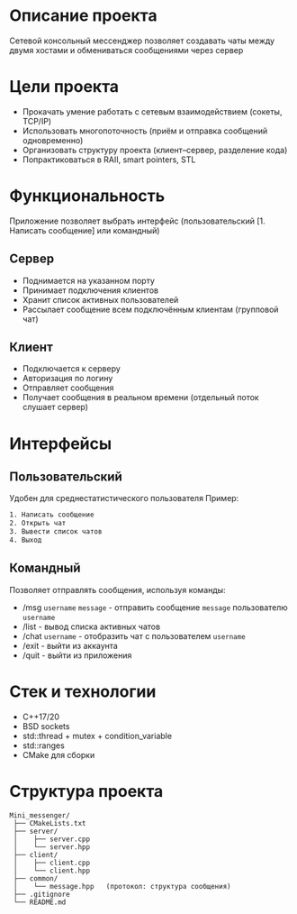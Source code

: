 # Описание проекта
Сетевой консольный мессенджер позволяет создавать чаты между двумя хостами и обмениваться сообщениями через сервер

# Цели проекта
- Прокачать умение работать с сетевым взаимодействием (сокеты, TCP/IP)
- Использовать многопоточность (приём и отправка сообщений одновременно)
- Организовать структуру проекта (клиент–сервер, разделение кода)
- Попрактиковаться в RAII, smart pointers, STL

# Функциональность
Приложение позволяет выбрать интерфейс (пользовательский [1. Написать сообщение] или командный)

## Сервер
- Поднимается на указанном порту
- Принимает подключения клиентов
- Хранит список активных пользователей
- Рассылает сообщение всем подключённым клиентам (групповой чат)

## Клиент
- Подключается к серверу
- Авторизация по логину
- Отправляет сообщения
- Получает сообщения в реальном времени (отдельный поток слушает сервер)

# Интерфейсы
## Пользовательский 
Удобен для среднестатистического пользователя
Пример:
```bash
1. Написать сообщение
2. Открыть чат
3. Вывести список чатов
4. Выход
```

## Командный
Позволяет отправлять сообщения, используя команды:
- /msg `username` `message` - отправить сообщение `message` пользователю `username`
- /list - вывод списка активных чатов
- /chat `username` - отобразить чат с пользователем `username`
- /exit - выйти из аккаунта
- /quit - выйти из приложения

# Стек и технологии
- C++17/20
- BSD sockets
- std::thread + mutex + condition_variable
- std::ranges
- CMake для сборки

# Структура проекта
```
Mini_messenger/
 ├── CMakeLists.txt
 ├── server/
 │    ├── server.cpp
 │    └── server.hpp
 ├── client/
 │    ├── client.cpp
 │    └── client.hpp
 ├── common/
 │    └── message.hpp   (протокол: структура сообщения)
 ├── .gitignore
 └── README.md
 ```